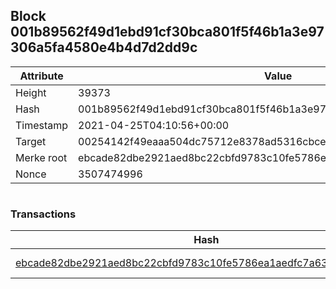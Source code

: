 ## Block 001b89562f49d1ebd91cf30bca801f5f46b1a3e97306a5fa4580e4b4d7d2dd9c

Attribute | Value
--- | ---
Height | 39373
Hash | 001b89562f49d1ebd91cf30bca801f5f46b1a3e97306a5fa4580e4b4d7d2dd9c
Timestamp | 2021-04-25T04:10:56+00:00
Target | 00254142f49eaaa504dc75712e8378ad5316cbcead634704b3734b6271167cc4
Merke root | ebcade82dbe2921aed8bc22cbfd9783c10fe5786ea1aedfc7a63f610fad42e4e
Nonce | 3507474996

```

```

### Transactions

Hash | Amount
--- | ---
[ebcade82dbe2921aed8bc22cbfd9783c10fe5786ea1aedfc7a63f610fad42e4e](ebcade82dbe2921aed8bc22cbfd9783c10fe5786ea1aedfc7a63f610fad42e4e.md) | 10.00000000 SKEPTI 
